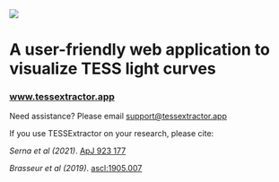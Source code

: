 <img src="https://user-images.githubusercontent.com/15573863/184284484-a0041c6e-df4e-45e5-b262-def835e6dbd5.gif"/>

# A user-friendly web application to visualize TESS light curves

### www.tessextractor.app

Need assistance? Please email
support@tessextractor.app

If you use TESSExtractor on your research, please cite:

_Serna et al (2021)_. [ApJ 923 177](https://doi.org/10.3847/1538-4357/AC300A)

_Brasseur et al (2019)_. [ascl:1905.007](https://ui.adsabs.harvard.edu/abs/2019ascl.soft05007B/abstract)

